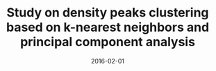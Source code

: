 ---
title: "Study on density peaks clustering based on k-nearest neighbors and principal component analysis"
collection: publications
permalink: /publication/paper-2_2016-02-01
date: 2016-02-01
venue: 'Knowledge-Based Systems'
link: 'https://www.sciencedirect.com/science/article/abs/pii/S0950705116000794'
paperurl: '/files/paper-2_2016-02-01/paper.pdf'
code: '/files/paper-2_2016-02-01/cite.bib'
citation: '<strong>Mingjing Du</strong>, Shifei Ding, Hongjie Jia. &quot;Study on density peaks clustering based on k-nearest neighbors and principal component analysis.&quot; <i>Knowledge-Based Systems</i>, 2016, 99: 135-145.'
---